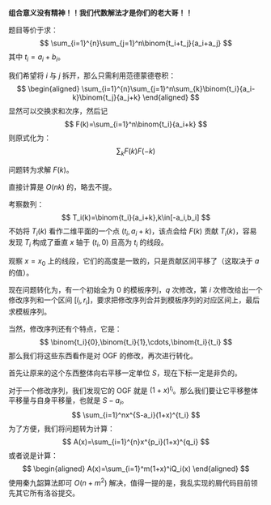 **组合意义没有精神！！我们代数解法才是你们的老大哥！！**

题目等价于求：
$$
\sum_{i=1}^{n}\sum_{j=1}^n\binom{t_i+t_j}{a_i+a_j}
$$
其中 $t_i=a_i+b_i$。

我们希望将 $i$ 与 $j$ 拆开，那么只需利用范德蒙德卷积：
$$
\begin{aligned}
	\sum_{i=1}^{n}\sum_{j=1}^n\sum_{k}\binom{t_i}{a_i-k}\binom{t_j}{a_j+k}
\end{aligned}
$$
显然可以交换求和次序，然后记
$$
F(k)=\sum_{i=1}^n\binom{t_i}{a_i+k}
$$
则原式化为：
$$
\sum_{k}F(k)F(-k)
$$


问题转为求解 $F(k)$。

直接计算是 $O(nk)$ 的，略去不提。

考察数列：
$$
T_i(k)=\binom{t_i}{a_i+k},k\in[-a_i,b_i]
$$
不妨将 $T_i(k)$ 看作二维平面的一个点 $(t_i,a_i+k)$，该点会给 $F(k)$ 贡献 $T_i(k)$，容易发现 $T_i$ 构成了垂直 $x$ 轴于 $(t_i,0)$ 且高为 $t_i$ 的线段。

观察 $x=x_0$ 上的线段，它们的高度是一致的，只是贡献区间平移了（这取决于 $a$ 的值）。

现在问题转化为，有一个初始全为 $0$ 的模板序列，$q$ 次修改，第 $i$ 次修改给出一个修改序列和一个区间 $[l_i,r_i]$，要求把修改序列合并到模板序列的对应区间上，最后求模板序列。

当然，修改序列还有个特点，它是：
$$
\binom{t_i}{0},\binom{t_i}{1},\cdots,\binom{t_i}{t_i}
$$
那么我们将这些东西看作是对 OGF 的修改，再次进行转化。

首先让原来的这个东西整体向右平移一定单位 $S$，现在下标一定是非负的。

对于一个修改序列，我们发现它的 OGF 就是 $(1+x)^{t_i}$。那么我们要让它平移整体平移量与自身平移量，也就是 $S-a_i$。
$$
\sum_{i=1}^nx^{S-a_i}(1+x)^{t_i}
$$
为了方便，我们将问题转为计算：
$$
A(x)=\sum_{i=1}^{n}x^{p_i}(1+x)^{q_i}
$$
或者说是计算：
$$
\begin{aligned}
A(x)=\sum_{i=1}^m(1+x)^iQ_i(x)
\end{aligned}
$$
使用秦九韶算法即可 $O(n+m^2)$ 解决，值得一提的是，我乱实现的屑代码目前领先其它所有洛谷提交。

